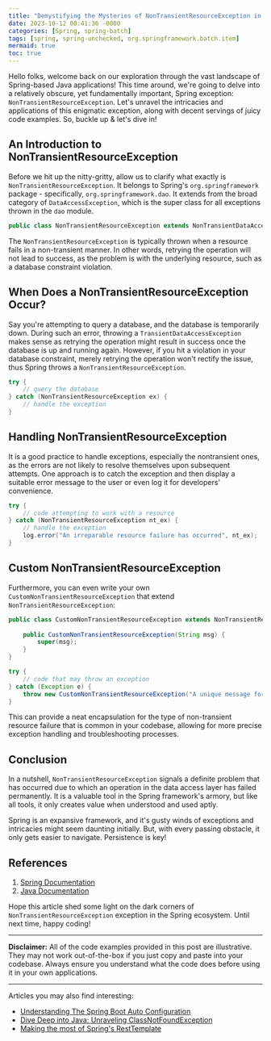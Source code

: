 ```yaml
---
title: "Demystifying the Mysteries of NonTransientResourceException in Spring"
date: 2023-10-12 00:41:36 -0000
categories: [Spring, spring-batch]
tags: [spring, spring-unchecked, org.springframework.batch.item]
mermaid: true
toc: true
---
```



Hello folks, welcome back on our exploration through the vast landscape of Spring-based Java applications! This time around, we're going to delve into a relatively obscure, yet fundamentally important, Spring exception: `NonTransientResourceException`. Let's unravel the intricacies and applications of this enigmatic exception, along with decent servings of juicy code examples. So, buckle up & let's dive in!

## An Introduction to NonTransientResourceException

Before we hit up the nitty-gritty, allow us to clarify what exactly is `NonTransientResourceException`. It belongs to Spring's `org.springframework` package - specifically, `org.springframework.dao`. It extends from the broad category of `DataAccessException`, which is the super class for all exceptions thrown in the `dao` module.

```java
public class NonTransientResourceException extends NonTransientDataAccessException
```

The `NonTransientResourceException` is typically thrown when a resource fails in a non-transient manner. In other words, retrying the operation will not lead to success, as the problem is with the underlying resource, such as a database constraint violation.

## When Does a NonTransientResourceException Occur?

Say you're attempting to query a database, and the database is temporarily down. During such an error, throwing a `TransientDataAccessException` makes sense as retrying the operation might result in success once the database is up and running again. However, if you hit a violation in your database constraint, merely retrying the operation won't rectify the issue, thus Spring throws a `NonTransientResourceException`.

```java
try {
    // query the database
} catch (NonTransientResourceException ex) {
    // handle the exception
}
```

## Handling NonTransientResourceException

It is a good practice to handle exceptions, especially the nontransient ones, as the errors are not likely to resolve themselves upon subsequent attempts. One approach is to catch the exception and then display a suitable error message to the user or even log it for developers' convenience.

```java
try {
    // code attempting to work with a resource
} catch (NonTransientResourceException nt_ex) {
    // handle the exception
    log.error("An irreparable resource failure has occurred", nt_ex);
}
```

## Custom NonTransientResourceException

Furthermore, you can even write your own `CustomNonTransientResourceException` that extend `NonTransientResourceException`:

```java
public class CustomNonTransientResourceException extends NonTransientResourceException {
    
    public CustomNonTransientResourceException(String msg) {
        super(msg);
    }
}

try {
    // code that may throw an exception
} catch (Exception e) {
    throw new CustomNonTransientResourceException("A unique message for your custom exception");
}
```

This can provide a neat encapsulation for the type of non-transient resource failure that is common in your codebase, allowing for more precise exception handling and troubleshooting processes.

## Conclusion

In a nutshell, `NonTransientResourceException` signals a definite problem that has occurred due to which an operation in the data access layer has failed permanently. It is a valuable tool in the Spring framework's armory, but like all tools, it only creates value when understood and used aptly.

Spring is an expansive framework, and it's gusty winds of exceptions and intricacies might seem daunting initially. But, with every passing obstacle, it only gets easier to navigate. Persistence is key!

## References

1. [Spring Documentation](https://docs.spring.io/spring-framework/docs/current/spring-framework-reference/data-access.html#dao-exceptions)
2. [Java Documentation](https://docs.oracle.com/en/java/)

Hope this article shed some light on the dark corners of `NonTransientResourceException` exception in the Spring ecosystem. Until next time, happy coding!

---

**Disclaimer:** All of the code examples provided in this post are illustrative. They may not work out-of-the-box if you just copy and paste into your codebase. Always ensure you understand what the code does before using it in your own applications.

---

Articles you may also find interesting:

* [Understanding The Spring Boot Auto Configuration](#)
* [Dive Deep into Java: Unraveling ClassNotFoundException](#)
* [Making the most of Spring's RestTemplate](#)